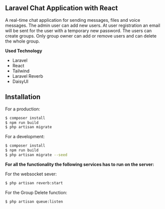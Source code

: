 ## Laravel Chat Application with React

A real-time chat application for sending messages, files and voice messages.
The admin user can add new users. At user registration an email will be sent for the user with a temporary new password.
The users can create groups. Only group owner can add or remove users and can delete the whole group.

**Used Technology**

- Laravel
- React
- Tailwind
- Laravel Reverb
- DaisyUI

## Installation

For a production:

```bash
$ composer install
$ npm run build
$ php artisan migrate
```

For a development:

```bash
$ composer install
$ npm run build
$ php artisan migrate --seed
```

**For all the functionality the following services has to run on the server:**

For the websocket sever:

```bash
$ php artisan reverb:start
```

For the Group Delete function:

```bash
$ php artisan queue:listen
```

